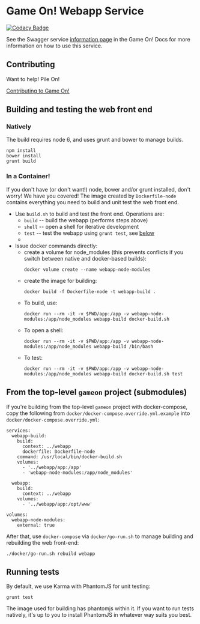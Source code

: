 # Game On! Webapp Service

[![Codacy Badge](https://api.codacy.com/project/badge/grade/97dba9bf5a944578b56831a974f225fa)](https://www.codacy.com/app/gameontext/gameon-webapp)

See the Swagger service [information page](https://gameontext.gitbooks.io/gameon-gitbook/content/microservices/webapp.html) in the Game On! Docs for more information on how to use this service.

## Contributing

Want to help! Pile On! 

[Contributing to Game On!](https://github.com/gameontext/gameon/blob/master/CONTRIBUTING.md)

## Building and testing the web front end 

### Natively 

The build requires node 6, and uses grunt and bower to manage builds.

```
npm install
bower install
grunt build
```

### In a Container! 

If you don't have (or don't want!) node, bower and/or grunt installed, don't worry! We have you covered! The image created by `Dockerfile-node` contains everything you need to build and unit test the web front end.

* Use `build.sh` to build and test the front end. Operations are: 
  - `build` -- build the webapp (performs steps above)
  - `shell` -- open a shell for iterative development
  - `test`  -- test the webapp using `grunt test`, see [below](#running-tests)
  - 
* Issue docker commands directly: 
  - create a volume for node_modules (this prevents conflicts if you switch between native and docker-based builds): 
    ```
    docker volume create --name webapp-node-modules
    ```
  - create the image for building: 
    ```
    docker build -f Dockerfile-node -t webapp-build .
    ```
  - To build, use: 
    ```
    docker run --rm -it -v $PWD/app:/app -v webapp-node-modules:/app/node_modules webapp-build docker-build.sh
    ```
  - To open a shell: 
    ```
    docker run --rm -it -v $PWD/app:/app -v webapp-node-modules:/app/node_modules webapp-build /bin/bash
    ```
  - To test: 
    ```
    docker run --rm -it -v $PWD/app:/app -v webapp-node-modules:/app/node_modules webapp-build docker-build.sh test
    ```

## From the top-level `gameon` project (submodules)

If you're building from the top-level `gameon` project with docker-compose, copy the following from `docker/docker-compose.override.yml.example` into `docker/docker-compose.override.yml`: 

```
services:
  webapp-build:
    build:
      context: ../webapp
      dockerfile: Dockerfile-node
    command: /usr/local/bin/docker-build.sh
    volumes:
      - '../webapp/app:/app'
      - 'webapp-node-modules:/app/node_modules'

  webapp:
    build:
      context: ../webapp
    volumes:
      - '../webapp/app:/opt/www'

volumes:
  webapp-node-modules:
    external: true
```

After that, use `docker-compose` via `docker/go-run.sh` to manage building and rebuilding the web front-end: 
```
./docker/go-run.sh rebuild webapp
```

## Running tests

By default, we use Karma with PhantomJS for unit testing: 

```
grunt test
```

The image used for building has phantomjs within it. If you want to run tests natively, it's up to you to install PhantomJS in whatever way suits you best.
